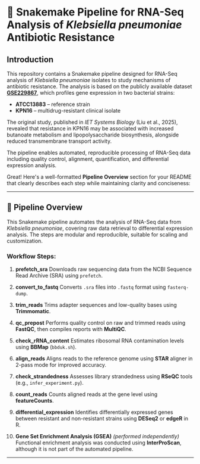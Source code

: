 # 🧬 Snakemake Pipeline for RNA-Seq Analysis of *Klebsiella pneumoniae* Antibiotic Resistance

## Introduction

This repository contains a Snakemake pipeline designed for RNA-Seq analysis of *Klebsiella pneumoniae* isolates to study mechanisms of antibiotic resistance. The analysis is based on the publicly available dataset [**GSE229867**](https://www.ncbi.nlm.nih.gov/geo/query/acc.cgi?acc=GSE229867), which profiles gene expression in two bacterial strains:

* **ATCC13883** – reference strain
* **KPN16** – multidrug-resistant clinical isolate

The original study, published in *IET Systems Biology* (Liu et al., 2025), revealed that resistance in KPN16 may be associated with increased butanoate metabolism and lipopolysaccharide biosynthesis, alongside reduced transmembrane transport activity.

The pipeline enables automated, reproducible processing of RNA-Seq data including quality control, alignment, quantification, and differential expression analysis.

Great! Here's a well-formatted **Pipeline Overview** section for your README that clearly describes each step while maintaining clarity and conciseness:

---

## 🧪 Pipeline Overview

This Snakemake pipeline automates the analysis of RNA-Seq data from *Klebsiella pneumoniae*, covering raw data retrieval to differential expression analysis. The steps are modular and reproducible, suitable for scaling and customization.

### Workflow Steps:

1. **prefetch\_sra**
   Downloads raw sequencing data from the NCBI Sequence Read Archive (SRA) using `prefetch`.

2. **convert\_to\_fastq**
   Converts `.sra` files into `.fastq` format using `fasterq-dump`.

3. **trim\_reads**
   Trims adapter sequences and low-quality bases using **Trimmomatic**.

4. **qc\_prepost**
   Performs quality control on raw and trimmed reads using **FastQC**, then compiles reports with **MultiQC**.

5. **check\_rRNA\_content**
   Estimates ribosomal RNA contamination levels using **BBMap** (`bbduk.sh`).

6. **align\_reads**
   Aligns reads to the reference genome using **STAR** aligner in 2-pass mode for improved accuracy.

7. **check\_strandedness**
   Assesses library strandedness using **RSeQC** tools (e.g., `infer_experiment.py`).

8. **count\_reads**
   Counts aligned reads at the gene level using **featureCounts**.

9. **differential\_expression**
   Identifies differentially expressed genes between resistant and non-resistant strains using **DESeq2** or **edgeR** in R.

10. **Gene Set Enrichment Analysis (GSEA)** *(performed independently)*
    Functional enrichment analysis was conducted using **InterProScan**, although it is not part of the automated pipeline.

---
